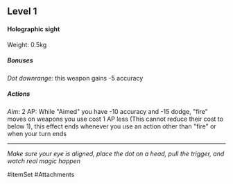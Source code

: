 ## Level 1

#### Holographic sight

Weight: 0.5kg

##### Bonuses

*Dot downrange:* this weapon gains -5 accuracy

##### Actions

*Aim:* 2 AP: While "Aimed" you have -10 accuracy and -15 dodge, "fire" moves on weapons you use cost 1 AP less (This cannot reduce their cost to below 1), this effect ends whenever you use an action other than "fire" or when your turn ends

---
*Make sure your eye is aligned, place the dot on a head, pull the trigger, and watch real magic happen*

#itemSet #Attachments